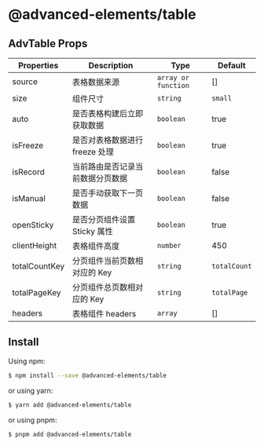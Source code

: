 # @advanced-elements/table

## AdvTable Props

| Properties    | Description                      | Type                | Default      |
| ------------- | -------------------------------- | ------------------- | ------------ |
| source        | 表格数据来源                     | `array or function` | []           |
| size          | 组件尺寸                         | `string`            | `small`      |
| auto          | 是否表格构建后立即获取数据       | `boolean`           | true         |
| isFreeze      | 是否对表格数据进行 freeze 处理   | `boolean`           | true         |
| isRecord      | 当前路由是否记录当前数据分页数据 | `boolean`           | false        |
| isManual      | 是否手动获取下一页数据           | `boolean`           | false        |
| openSticky    | 是否分页组件设置 Sticky 属性     | `boolean`           | true         |
| clientHeight  | 表格组件高度                     | `number`            | 450          |
| totalCountKey | 分页组件当前页数相对应的 Key     | `string`            | `totalCount` |
| totalPageKey  | 分页组件总页数相对应的 Key       | `string`            | `totalPage`  |
| headers       | 表格组件 headers                 | `array`             | []           |

## Install

Using npm:

```bash
$ npm install --save @advanced-elements/table
```

or using yarn:

```bash
$ yarn add @advanced-elements/table
```

or using pnpm:

```bash
$ pnpm add @advanced-elements/table
```
